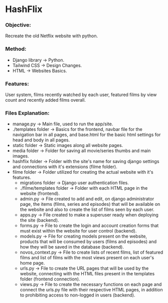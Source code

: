 # HashFlix

### Objective:

Recreate the old Netflix website with python.

### Method:

- Django library -> Python.
- Tailwind CSS -> Design Changes.
- HTML -> Websites Basics.

### Features:

User system, films recently watched by each user, featured films by view count and recently added films overall.

### Files Explanation:

- manage.py -> Main file, used to run the app/site.
- ./templates folder -> Basics for the frontend, navbar file for the navigation bar in all pages, and base.html for the basic html settings for head and body in all pages.
- static folder -> Static images along all website pages.
- media folder -> Folder for saving all movie/series thumbs and main images.
- hashflix folder -> Folder with the site's name for saving django settings and connections with it's extensions (filme folder).
- filme folder -> Folder utilized for creating the actual website with it's features.
    - migrations folder -> Django user authentication files.
    - ./filme/templates folder -> Folder with each HTML page in the website (frontend).
    - admin.py -> File created to add and edit, on django administrator page, the items (films, series and episodes) that will be available on the website and also to create the list of films seen by each user.
    - apps.py -> File created to make a superuser ready when deploying the site (backend).
    - forms.py -> File to create the login and account creation forms that must exist within the website for user control (backend). 
    - models.py -> File for creating models present on the website, products that will be consumed by users (films and episodes) and how they will be saved in the database (backend).
    - novos_context.py -> File to create lists of recent films, list of featured films and list of films with the most views present on each user's home page.
    - urls.py -> File to create the URL pages that will be used by the website, connecting with the HTML files present in the templates folder (frontend connection).
    - views.py -> File to create the necessary functions on each page and connect the urls.py file with their respective HTML pages, in addition to prohibiting access to non-logged in users (backend).